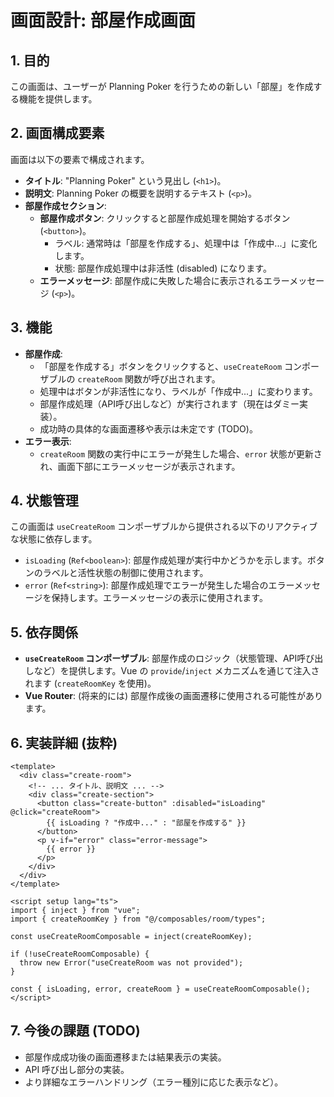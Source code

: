 # 画面設計: 部屋作成画面

## 1. 目的

この画面は、ユーザーが Planning Poker を行うための新しい「部屋」を作成する機能を提供します。

## 2. 画面構成要素

画面は以下の要素で構成されます。

- **タイトル**: "Planning Poker" という見出し (`<h1>`)。
- **説明文**: Planning Poker の概要を説明するテキスト (`<p>`)。
- **部屋作成セクション**:
  - **部屋作成ボタン**: クリックすると部屋作成処理を開始するボタン (`<button>`)。
    - ラベル: 通常時は「部屋を作成する」、処理中は「作成中...」に変化します。
    - 状態: 部屋作成処理中は非活性 (disabled) になります。
  - **エラーメッセージ**: 部屋作成に失敗した場合に表示されるエラーメッセージ (`<p>`)。

## 3. 機能

- **部屋作成**:
  - 「部屋を作成する」ボタンをクリックすると、`useCreateRoom` コンポーザブルの `createRoom` 関数が呼び出されます。
  - 処理中はボタンが非活性になり、ラベルが「作成中...」に変わります。
  - 部屋作成処理（API呼び出しなど）が実行されます（現在はダミー実装）。
  - 成功時の具体的な画面遷移や表示は未定です (TODO)。
- **エラー表示**:
  - `createRoom` 関数の実行中にエラーが発生した場合、`error` 状態が更新され、画面下部にエラーメッセージが表示されます。

## 4. 状態管理

この画面は `useCreateRoom` コンポーザブルから提供される以下のリアクティブな状態に依存します。

- `isLoading` (`Ref<boolean>`): 部屋作成処理が実行中かどうかを示します。ボタンのラベルと活性状態の制御に使用されます。
- `error` (`Ref<string>`): 部屋作成処理でエラーが発生した場合のエラーメッセージを保持します。エラーメッセージの表示に使用されます。

## 5. 依存関係

- **`useCreateRoom` コンポーザブル**: 部屋作成のロジック（状態管理、API呼び出しなど）を提供します。Vue の `provide`/`inject` メカニズムを通じて注入されます (`createRoomKey` を使用)。
- **Vue Router**: (将来的には) 部屋作成後の画面遷移に使用される可能性があります。

## 6. 実装詳細 (抜粋)

```vue
<template>
  <div class="create-room">
    <!-- ... タイトル、説明文 ... -->
    <div class="create-section">
      <button class="create-button" :disabled="isLoading" @click="createRoom">
        {{ isLoading ? "作成中..." : "部屋を作成する" }}
      </button>
      <p v-if="error" class="error-message">
        {{ error }}
      </p>
    </div>
  </div>
</template>

<script setup lang="ts">
import { inject } from "vue";
import { createRoomKey } from "@/composables/room/types";

const useCreateRoomComposable = inject(createRoomKey);

if (!useCreateRoomComposable) {
  throw new Error("useCreateRoom was not provided");
}

const { isLoading, error, createRoom } = useCreateRoomComposable();
</script>
```

## 7. 今後の課題 (TODO)

- 部屋作成成功後の画面遷移または結果表示の実装。
- API 呼び出し部分の実装。
- より詳細なエラーハンドリング（エラー種別に応じた表示など）。
